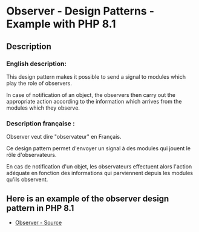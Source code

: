 # Observer - Design Patterns - Example with PHP 8.1


## Description

### English description:

This design pattern makes it possible to send a signal to modules which play the role of observers.

In case of notification of an object, the observers then carry out the appropriate action according to the information which arrives from the modules which they observe.

### Description française :

Observer veut dire "observateur" en Français.

Ce design pattern permet d'envoyer un signal à des modules qui jouent le rôle d'observateurs.

En cas de notification d'un objet, les observateurs effectuent alors l'action adéquate en fonction des informations qui parviennent depuis les modules qu'ils observent.


## Here is an example of the observer design pattern in PHP 8.1

* [Observer - Source](https://github.com/s-damian/design-patterns-php/blob/master/src/observer/index.php)
